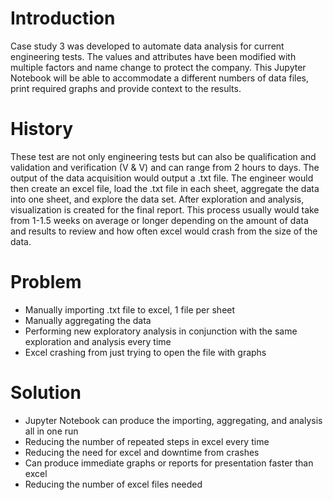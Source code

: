 # Introduction
Case study 3 was developed to automate data analysis for current engineering tests. The values and attributes have been modified with multiple factors and name change to protect the company. This Jupyter Notebook will be able to accommodate a different numbers of data files, print required graphs and provide context to the results.

# History
These test are not only engineering tests but can also be qualification and validation and verification (V & V) and can range from 2 hours to days. The output of the data acquisition would output a .txt file. The engineer would then create an excel file, load the .txt file in each sheet, aggregate the data into one sheet, and explore the data set. After exploration and analysis, visualization is created for the final report. This process usually would take from 1-1.5 weeks on average or longer depending on the amount of data and results to review and how often excel would crash from the size of the data.

# Problem
* Manually importing .txt file to excel, 1 file per sheet
* Manually aggregating the data
* Performing new exploratory analysis in conjunction with the same exploration and analysis every time
* Excel crashing from just trying to open the file with graphs

# Solution
* Jupyter Notebook can produce the importing, aggregating, and analysis all in one run
* Reducing the number of repeated steps in excel every time
* Reducing the need for excel and downtime from crashes
* Can produce immediate graphs or reports for presentation faster than excel
* Reducing the number of excel files needed